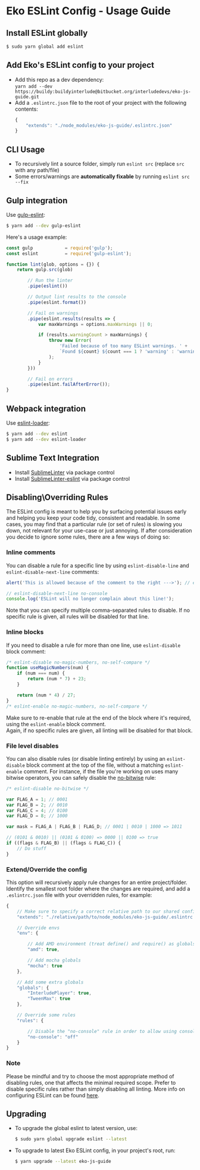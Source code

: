 # Eko ESLint Config - Usage Guide

## Install ESLint globally

```bash
$ sudo yarn global add eslint
```

## Add Eko's ESLint config to your project

- Add this repo as a dev dependency:  
  `yarn add --dev https://buildy:buildyinterlude@bitbucket.org/interludedevs/eko-js-guide.git`
- Add a `.eslintrc.json` file to the root of your project with the following contents:  
  ```javascript
  {
      "extends": "./node_modules/eko-js-guide/.eslintrc.json"
  }
  ```

## CLI Usage

- To recursively lint a source folder, simply run `eslint src` (replace `src` with any path/file)
- Some errors/warnings are **automatically fixable** by running `eslint src --fix`

## Gulp integration

Use [gulp-eslint](https://github.com/adametry/gulp-eslint):  
```bash
$ yarn add --dev gulp-eslint
```

Here's a usage example:
```javascript
const gulp            = require('gulp');
const eslint          = require('gulp-eslint');

function lint(glob, options = {}) {
    return gulp.src(glob)

        // Run the linter
        .pipe(eslint())

        // Output lint results to the console
        .pipe(eslint.format())

        // Fail on warnings
        .pipe(eslint.results(results => {
            var maxWarnings = options.maxWarnings || 0;

            if (results.warningCount > maxWarnings) {
                throw new Error(
                    'Failed because of too many ESLint warnings. ' +
                    `Found ${count} ${count === 1 ? 'warning' : 'warnings'}, threshold is ${maxWarnings}.`
                );
            }
        }))

        // Fail on errors
        .pipe(eslint.failAfterError());
}
```

## Webpack integration

Use [eslint-loader](https://github.com/webpack-contrib/eslint-loader):  
```bash
$ yarn add --dev eslint
$ yarn add --dev eslint-loader
```

## Sublime Text Integration

- Install [SublimeLinter](https://github.com/SublimeLinter/SublimeLinter) via package control
- Install [SublimeLinter-eslint](https://github.com/SublimeLinter/SublimeLinter-eslint) via package control

## Disabling\Overriding Rules

The ESLint config is meant to help you by surfacing potential issues early and helping you keep your code tidy, consistent and readable.
In some cases, you may find that a particular rule (or set of rules) is slowing you down, not relevant for your use-case or just annoying.
If after consideration you decide to ignore some rules, there are a few ways of doing so:

### Inline comments

You can disable a rule for a specific line by using `eslint-disable-line` and `eslint-disable-next-line` comments:
```javascript
alert('This is allowed because of the comment to the right --->'); // eslint-disable-line no-alert

// eslint-disable-next-line no-console
console.log('ESLint will no longer complain about this line!');
```
Note that you can specify multiple comma-separated rules to disable.
If no specific rule is given, all rules will be disabled for that line.

### Inline blocks

If you need to disable a rule for more than one line, use `eslint-disable` block comment:

```javascript
/* eslint-disable no-magic-numbers, no-self-compare */
function useMagicNumbers(num) {
    if (num === num) {
        return (num * 7) + 23;
    }

    return (num * 4) / 27;
}
/* eslint-enable no-magic-numbers, no-self-compare */
```

Make sure to re-enable that rule at the end of the block where it's required, using the `eslint-enable` block comment.  
Again, if no specific rules are given, all linting will be disabled for that block.

### File level disables

You can also disable rules (or disable linting entirely) by using an `eslint-disable` block comment at the top of the file, without a matching `eslint-enable` comment.
For instance, if the file you're working on uses many bitwise operators, you can safely disable the [no-bitwise](https://eslint.org/docs/rules/no-bitwise) rule:

```javascript
/* eslint-disable no-bitwise */

var FLAG_A = 1; // 0001
var FLAG_B = 2; // 0010
var FLAG_C = 4; // 0100
var FLAG_D = 8; // 1000

var mask = FLAG_A | FLAG_B | FLAG_D; // 0001 | 0010 | 1000 => 1011

// (0101 & 0010) || (0101 & 0100) => 0000 || 0100 => true
if ((flags & FLAG_B) || (flags & FLAG_C)) {
    // Do stuff
}
```

### Extend/Override the config

This option will recursively apply rule changes for an entire project/folder.
Identify the smallest root folder where the changes are required, and add a `.eslintrc.json` file with your overridden rules, for example:

```javascript
{
    // Make sure to specify a correct relative path to our shared config
    "extends": "./relative/path/to/node_modules/eko-js-guide/.eslintrc.json",

    // Override envs
    "env": {

        // Add AMD environment (treat define() and require() as globals)
        "amd": true,

        // Add mocha globals
        "mocha": true
    },

    // Add some extra globals
    "globals": {
        "InterludePlayer": true,
        "TweenMax": true
    },

    // Override some rules
    "rules": {

        // Disable the "no-console" rule in order to allow using console
        "no-console": "off"
    }
}
```

### Note

Please be mindful and try to choose the most appropriate method of disabling rules, one that affects the minimal required scope.
Prefer to disable specific rules rather than simply disabling all linting.
More info on configuring ESLint can be found [here](https://eslint.org/docs/user-guide/configuring).

## Upgrading

- To upgrade the global eslint to latest version, use:  
  ```bash
  $ sudo yarn global upgrade eslint --latest
  ```
- To upgrade to latest Eko ESLint config, in your project's root, run:  
  ```bash
  $ yarn upgrade --latest eko-js-guide
  ```
